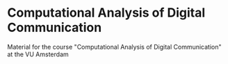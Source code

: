 # Computational Analysis of Digital Communication

Material for the course "Computational Analysis of Digital Communication" at the VU Amsterdam
